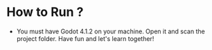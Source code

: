 # How to Run ?

- You must have Godot 4.1.2 on your machine. Open it and scan the project folder. Have fun and let's learn together!
